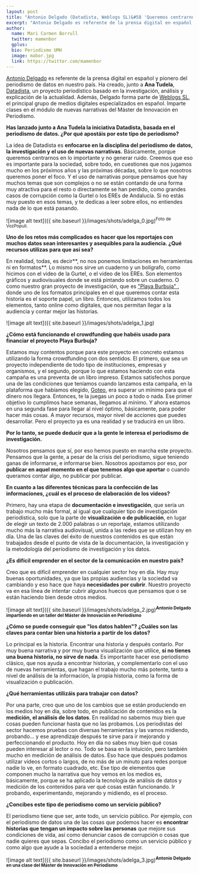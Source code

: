 ```yaml
---
layout: post
title: "Antonio Delgado (Datadista, Weblogs SL)&#58 'Queremos centrarnos en lo importante y no generar ruido'"
excerpt: "Antonio Delgado es referente de la prensa digital en español y pionero del periodismo de datos en nuestro país. Ha creado, junto a Ana Tudela, Datadista, un proyecto periodístico basado en la investigación, análisis y explicación de la actualidad. Además, Delgado forma parte de Weblogs SL, el principal grupo de medios digitales especializados en español. Imparte clases en el módulo de nuevas narrativas del Máster de Innovación en Periodismo."
author:
  name: Mari Carmen Borrull
  twitter: mamenbor
  gplus:  
  bio: Periodismo UMH
  image: mabor.jpg
  link: https://twitter.com/mamenbor
---
```


[Antonio Delgado](https://twitter.com/adelgado) es referente de la prensa digital en español y pionero del periodismo de datos en nuestro país. Ha creado, junto a **Ana Tudela**, [Datadista](https://datadista.com/), un proyecto periodístico basado en la investigación, análisis y explicación de la actualidad. Además, Delgado forma parte de [Weblogs SL](https://www.weblogssl.com/), el principal grupo de medios digitales especializados en español. Imparte clases en el módulo de nuevas narrativas del Máster de Innovación en Periodismo.

**Has lanzado junto a Ana Tudela la iniciativa Datadista, basada en el periodismo de datos. ¿Por qué apostáis por este tipo de periodismo?**

La idea de Datadista es **enfocarse en la disciplina del periodismo de datos, la investigación y el uso de nuevas narrativas.** Básicamente, porque queremos centrarnos en lo importante y no generar ruido. Creemos que eso es importante para la sociedad, sobre todo, en cuestiones que nos jugamos mucho en los próximos años y las próximas décadas, sobre lo que nosotros queremos poner el foco. Y el uso de narrativas porque pensamos que hay muchos temas que son complejos o no se están contando de una forma muy atractiva para el resto o directamente se han perdido, como grandes casos de corrupción como la Gurtel  o los EREs de Andalucía. Si no estás muy puesto en esos temas, y te dedicas a leer sobre ellos, no entiendes nada de lo que está pasando. 

![image alt text]({{ site.baseurl }}/images/shots/adelga_0.jpg)<sup>Foto de VozPopuli.

**Uno de los retos más complicados es hacer que los reportajes con muchos datos sean interesantes y asequibles para la audiencia. ¿Qué recursos utilizas para que así sea?**

En realidad, todas, es decir**, no nos ponemos limitaciones en herramientas ni en formatos**. Lo mismo nos sirve un cuaderno y un bolígrafo, como hicimos con el video de la Gurtel, o el video de los EREs. Son elementos gráficos y audiovisuales donde se está pintando sobre un cuaderno. O como nuestro gran proyecto de investigación, que es ["Playa Burbuja" ](https://www.goteo.org/project/playa-burbuja), donde uno de los formatos principales en el que queremos contar esta historia es el soporte papel, un libro. Entonces, utilizamos todos los elementos, tanto online como digitales, que nos permitan llegar a la audiencia y contar mejor las historias.  

![image alt text]({{ site.baseurl }}/images/shots/adelga_1.jpg)

**¿Cómo está funcionando el crowdfunding que habéis usado para financiar el proyecto Playa Burbuja?**

Estamos muy contentos porque para este proyecto en concreto estamos utilizando la forma crowdfunding con dos sentidos. El primero, que sea un proyecto independiente de todo tipo de instituciones, empresas y organismos, y  el segundo, porque lo que estamos haciendo con esta campaña es una preventa de un libro 	impreso. Estamos satisfechos porque una de las condiciones que teníamos cuando lanzamos esta campaña, en la plataforma que habíamos elegido, [Goteo](https://www.goteo.org/project/playa-burbuja), era superar un mínimo para que el dinero nos llegara. Entonces, te la juegas un poco a todo o nada. Ese primer objetivo lo cumplimos hace semanas, llegamos al mínimo. Y ahora estamos en una segunda fase para llegar al nivel óptimo, básicamente, para poder hacer más cosas. A mayor recursos, mayor nivel de acciones que puedes desarrollar. Pero el proyecto ya es una realidad y se traducirá en un libro.  

**Por lo tanto, se puede deducir que a la gente le interesa el periodismo de investigación.**

Nosotros pensamos que sí, por eso hemos puesto en marcha este proyecto. Pensamos que la gente, a pesar de la crisis del periodismo, sigue teniendo ganas de informarse, e informarse bien. Nosotros apostamos por eso, por **publicar en aquel momento en el que tenemos algo que aportar** o cuando queramos contar algo, no publicar por publicar. 

**En cuanto a las diferentes técnicas para la confección de las informaciones, ¿cuál es el proceso de elaboración de los videos?**

Primero, hay una etapa de **documentación e investigación**, que sería un trabajo mucho más formal, al igual que cualquier tipo de investigación periodística, solo que la parte de **visualización o de publicación**, en lugar de elegir un texto de 2.000 palabras o un reportaje, estamos utilizando mucho más la narrativa audiovisual, unida a las redes que se utilizan hoy en día. Una de las claves del éxito de nuestros contenidos es que están trabajados desde el punto de vista de la documentación, la investigación y la metodología del periodismo de investigación y los datos. 

**¿Es difícil emprender en el sector de la comunicación en nuestro país?**

Creo que es difícil emprender en cualquier sector hoy en día. Hay muy buenas oportunidades, ya que las propias audiencias y la sociedad va cambiando y eso hace que haya **necesidades por cubrir**. Nuestro proyecto va en esa línea de intentar cubrir algunos huecos que pensamos que  o se están haciendo bien desde otros medios. 

![image alt text]({{ site.baseurl }}/images/shots/adelga_2.jpg)<sup>**Antonio Delgado impartiendo en un taller del Máster de Innovación en Periodismo**

**¿Cómo se puede conseguir que "los datos hablen"? ¿Cuáles son las claves para contar bien una historia a partir de los datos?**

Lo principal es la historia. Encontrar una historia y después contarlo. Por muy buena narrativa y por muy buena visualización que utilice, **si no tienes una buena historia, no sirve de nada**. Es importante hacer ese periodismo clásico, que nos ayuda a encontrar historias, y complementarlo con el uso de nuevas herramientas, que hagan el trabajo mucho más potente, tanto a nivel de análisis de la información, la propia historia, como la forma de visualización o publicación. 

**¿Qué herramientas utilizáis para trabajar con datos?**

Por una parte, creo que uno de los cambios que se están produciendo en los medios hoy en día, sobre todo, en publicación de contenidos es la **medición, el análisis de los datos**. En realidad no sabemos muy bien que cosas pueden funcionar hasta que no las probamos. Los periodistas del sector hacemos pruebas con diversas herramientas y las vamos midiendo, probando… y ese aprendizaje después te sirve para ir mejorando y perfeccionando el producto. Hoy en día no sabes muy bien qué cosas pueden interesar al lector o no. Todo se basa en la intuición, pero también mucho en medición de análisis de datos. Eso hace que después podamos utilizar videos cortos o largos, de no más de un minuto para redes porque nadie lo ve, en formato cuadrado, etc. Ese tipo de elementos que componen mucho la narrativa que hoy vemos en los medios es, básicamente, porque se ha aplicado la tecnología de análisis de datos y medición de los contenidos para ver qué cosas están funcionando. Ir probando, experimentando, mejorando y midiendo, es el proceso.  

**¿Concibes este tipo de periodismo como un servicio público?**

El periodismo tiene que ser, ante todo, un servicio público. Por ejemplo, con el periodismo de datos una de las cosas que podemos hacer es **encontrar historias que tengan un impacto sobre las personas** que mejore sus condiciones de vida, así como denunciar casos de corrupción o cosas que nadie quieres que sepas. Concibo el periodismo como un servicio público y como algo que ayude a la sociedad a entenderse mejor.

![image alt text]({{ site.baseurl }}/images/shots/adelga_3.jpg)<sup>**Antonio Delgado en una clase del Máster de Innovación en Periodismo**

